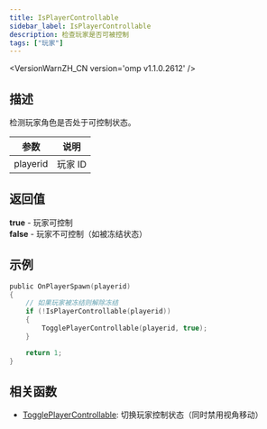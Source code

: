 ```yaml
---
title: IsPlayerControllable
sidebar_label: IsPlayerControllable
description: 检查玩家是否可被控制
tags: ["玩家"]
---
```


<VersionWarnZH_CN version='omp v1.1.0.2612' />

## 描述

检测玩家角色是否处于可控制状态。

| 参数     | 说明    |
| -------- | ------- |
| playerid | 玩家 ID |

## 返回值

**true** - 玩家可控制  
**false** - 玩家不可控制（如被冻结状态）

## 示例

```c
public OnPlayerSpawn(playerid)
{
    // 如果玩家被冻结则解除冻结
    if (!IsPlayerControllable(playerid))
    {
        TogglePlayerControllable(playerid, true);
    }

    return 1;
}
```

## 相关函数

- [TogglePlayerControllable](TogglePlayerControllable): 切换玩家控制状态（同时禁用视角移动）
